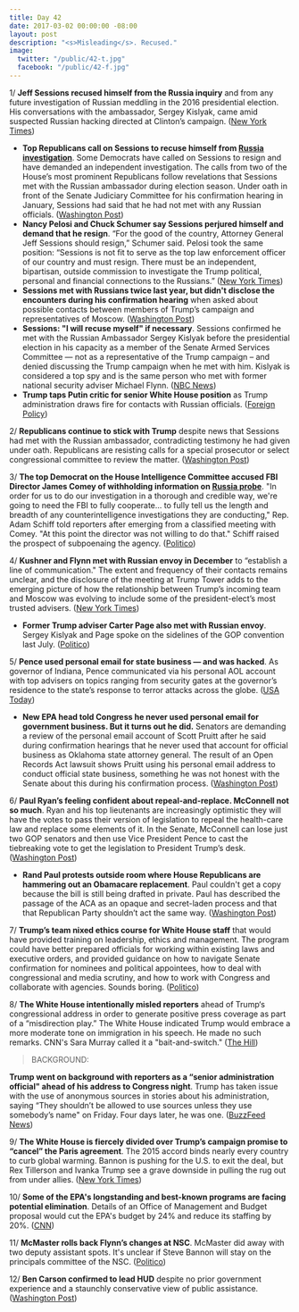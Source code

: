 ```yaml
---
title: Day 42
date: 2017-03-02 00:00:00 -08:00
layout: post
description: "<s>Misleading</s>. Recused."
image:
  twitter: "/public/42-t.jpg"
  facebook: "/public/42-f.jpg"
---
```


1/ **Jeff Sessions recused himself from the Russia inquiry**  and from any future investigation of Russian meddling in the 2016 presidential election. His conversations with the ambassador, Sergey Kislyak, came amid suspected Russian hacking directed at Clinton’s campaign. ([New York Times](https://www.nytimes.com/2017/03/02/us/politics/jeff-sessions-russia-trump-investigation-democrats.html))

* **Top Republicans call on Sessions to recuse himself from <a href="{{ site.baseurl }}/trump-russia-investigation/">Russia investigation</a>**. Some Democrats have called on Sessions to resign and have demanded an independent investigation. The calls from two of the House’s most prominent Republicans follow revelations that Sessions met with the Russian ambassador during election season. Under oath in front of the Senate Judiciary Committee for his confirmation hearing in January, Sessions had said that he had not met with any Russian officials. ([Washington Post](https://www.washingtonpost.com/powerpost/top-gop-lawmaker-calls-on-sessions-to-recuse-himself-from-russia-investigation/2017/03/02/148c07ac-ff46-11e6-8ebe-6e0dbe4f2bca_story.html))
* **Nancy Pelosi and Chuck Schumer say Sessions perjured himself and demand that he resign**. “For the good of the country, Attorney General Jeff Sessions should resign,” Schumer said. Pelosi took the same position: “Sessions is not fit to serve as the top law enforcement officer of our country and must resign. There must be an independent, bipartisan, outside commission to investigate the Trump political, personal and financial connections to the Russians.” ([New York Times](https://www.nytimes.com/2017/03/02/us/politics/jeff-sessions-russia-trump-investigation-democrats.html))
* **Sessions met with Russians twice last year, but didn't disclose the encounters during his confirmation hearing** when asked about possible contacts between members of Trump’s campaign and representatives of Moscow. ([Washington Post](https://www.washingtonpost.com/world/national-security/sessions-spoke-twice-with-russian-ambassador-during-trumps-presidential-campaign-justice-officials-say/2017/03/01/77205eda-feac-11e6-99b4-9e613afeb09f_story.html))
* **Sessions: "I will recuse myself" if necessary**. Sessions confirmed he met with the Russian Ambassador Sergey Kislyak before the presidential election in his capacity as a member of the Senate Armed Services Committee — not as a representative of the Trump campaign – and denied discussing the Trump campaign when he met with him. Kislyak is considered a top spy and is the same person who met with former national security adviser Michael Flynn. ([NBC News](http://www.nbcnews.com/news/us-news/attorney-general-jeff-sessions-i-will-recuse-myself-if-necessary-n728046))
* **Trump taps Putin critic for senior White House position** as Trump administration draws fire for contacts with Russian officials. ([Foreign Policy](https://foreignpolicy.com/2017/03/02/trump-taps-putin-critic-for-senior-white-house-position/))

2/ **Republicans continue to stick with Trump** despite news that Sessions had met with the Russian ambassador, contradicting testimony he had given under oath. Republicans are resisting calls for a special prosecutor or select congressional committee to review the matter. ([Washington Post](https://www.nytimes.com/2017/03/02/us/politics/pelosi-schumer-ryan-sessions.html))

3/ **The top Democrat on the House Intelligence Committee accused FBI Director James Comey of withholding information on <a href="{{ site.baseurl }}/trump-russia-investigation/">Russia probe</a>**. "In order for us to do our investigation in a thorough and credible way, we're going to need the FBI to fully cooperate... to fully tell us the length and breadth of any counterintelligence investigations they are conducting," Rep. Adam Schiff told reporters after emerging from a classified meeting with Comey. "At this point the director was not willing to do that." Schiff raised the prospect of subpoenaing the agency. ([Politico](http://www.politico.com/story/2017/03/schiff-doj-235615))

4/ **Kushner and Flynn met with Russian envoy in December** to “establish a line of communication." The extent and frequency of their contacts remains unclear, and the disclosure of the meeting at Trump Tower adds to the emerging picture of how the relationship between Trump’s incoming team and Moscow was evolving to include some of the president-elect’s most trusted advisers. ([New York Times](https://www.nytimes.com/2017/03/02/us/politics/kushner-flynn-sessions-russia.html))

* **Former Trump adviser Carter Page also met with Russian envoy**. Sergey Kislyak and Page spoke on the sidelines of the GOP convention last July. ([Politico](http://www.politico.com/story/2017/03/carter-page-russian-ambassador-meeting-235626))

5/ **Pence used personal email for state business — and was hacked**. As governor of Indiana, Pence communicated via his personal AOL account with top advisers on topics ranging from security gates at the governor’s residence to the state’s response to terror attacks across the globe. ([USA Today](http://www.usatoday.com/story/news/politics/2017/03/02/mike-pence-private-email/98637782/))

* **New EPA head told Congress he never used personal email for government business. But it turns out he did.** Senators are demanding a review of the personal email account of Scott Pruitt after he said during confirmation hearings that he never used that account for official business as Oklahoma state attorney general. The result of an Open Records Act lawsuit shows Pruitt using his personal email address to conduct official state business, something he was not honest with the Senate about this during his confirmation process. ([Washington Post](https://www.washingtonpost.com/news/energy-environment/wp/2017/03/02/new-epa-head-told-congress-he-never-used-personal-email-for-government-business-but-it-turns-out-he-did/))

6/ **Paul Ryan’s feeling confident about repeal-and-replace. McConnell not so much**. Ryan and his top lieutenants are increasingly optimistic they will have the votes to pass their version of legislation to repeal the health-care law and replace some elements of it. In the Senate, McConnell can lose just two GOP senators and then use Vice President Pence to cast the tiebreaking vote to get the legislation to President Trump’s desk. ([Washington Post](https://www.washingtonpost.com/powerpost/paul-ryans-feeling-confident-about-repeal-and-replace-mcconnell-not-so-much/2017/03/02/d931b26a-ff59-11e6-8ebe-6e0dbe4f2bca_story.html))

* **Rand Paul protests outside room where House Republicans are hammering out an Obamacare replacement**. Paul couldn't get a copy because the bill is still being drafted in private. Paul has described the passage of the ACA as an opaque and secret-laden process and that that Republican Party shouldn’t act the same way. ([Washington Post](https://www.washingtonpost.com/news/powerpost/wp/2017/03/02/rand-paul-protests-outside-room-where-republicans-are-hammering-out-obamacare-replacement/))

7/ **Trump’s team nixed ethics course for White House staff** that would have provided training on leadership, ethics and management. The program could have better prepared officials for working within existing laws and executive orders, and provided guidance on how to navigate Senate confirmation for nominees and political appointees, how to deal with congressional and media scrutiny, and how to work with Congress and collaborate with agencies. Sounds boring. ([Politico](http://www.politico.com/story/2017/03/trump-ethics-white-house-235586))

8/ **The White House intentionally misled reporters** ahead of Trump‘s congressional address in order to generate positive press coverage as part of a “misdirection play.” The White House indicated Trump would embrace a more moderate tone on immigration in his speech. He made no such remarks. CNN's Sara Murray called it a "bait-and-switch." ([The Hill](http://thehill.com/blogs/blog-briefing-room/news/321921-cnn-white-house-misled-reporters-on-trump-immigration))

> BACKGROUND:
> 
**Trump went on background with reporters as a “senior administration official" ahead of his address to Congress night**. Trump has taken issue with the use of anonymous sources in stories about his administration, saying “They shouldn’t be allowed to use sources unless they use somebody’s name" on Friday. Four days later, he was one. ([BuzzFeed News](https://www.buzzfeed.com/stevenperlberg/trump-gets-anonymity-after-dissing-anonymous-sources))
>

9/ **The White House is fiercely divided over Trump’s campaign promise to “cancel” the Paris agreement**. The 2015 accord  binds nearly every country to curb global warming. Bannon is pushing for the U.S. to exit the deal, but Rex Tillerson and Ivanka Trump see a grave downside in pulling the rug out from under allies. ([New York Times](https://www.nytimes.com/2017/03/02/us/politics/climate-change-trump.html))

10/ **Some of the EPA's longstanding and best-known programs are facing potential elimination**. Details of an Office of Management and Budget proposal would cut the EPA's budget by 24% and reduce its staffing by 20%. ([CNN](http://www.cnn.com/2017/03/02/politics/epa-programs-donald-trump-budget/index.html))

11/ **McMaster rolls back Flynn’s changes at NSC**. McMaster did away with two deputy assistant spots. It's unclear if Steve Bannon will stay on the principals committee of the NSC. ([Politico](http://www.politico.com/story/2017/03/mcmaster-national-security-council-staff-changes-235579))

12/ **Ben Carson confirmed to lead HUD** despite no prior government experience and a staunchly conservative view of public assistance. ([Washington Post](https://www.washingtonpost.com/politics/ben-carson-outsider-with-no-government-experience-confirmed-to-lead-hud/2017/03/02/326e5e8e-e8d3-11e6-80c2-30e57e57e05d_story.html))